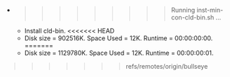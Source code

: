 * >>>>>>>>> Running inst-min-con-cld-bin.sh ...
  * Install cld-bin.
<<<<<<< HEAD
  * Disk size = 902516K. Space Used = 12K. Runtime = 00:00:00:00.
=======
  * Disk size = 1129780K. Space Used = 12K. Runtime = 00:00:00:01.
>>>>>>> refs/remotes/origin/bullseye
